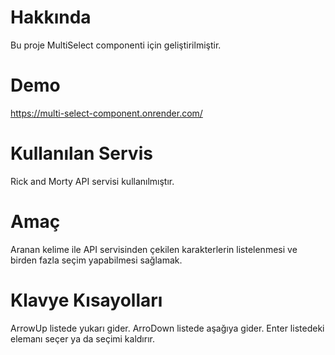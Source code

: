 # Hakkında
Bu proje MultiSelect componenti için geliştirilmiştir.

# Demo
https://multi-select-component.onrender.com/

# Kullanılan Servis
Rick and Morty API servisi kullanılmıştır.

# Amaç
Aranan kelime ile API servisinden çekilen karakterlerin listelenmesi ve birden fazla seçim yapabilmesi sağlamak. 

# Klavye Kısayolları
ArrowUp listede yukarı gider.
ArroDown listede aşağıya gider.
Enter listedeki elemanı seçer ya da seçimi kaldırır.

